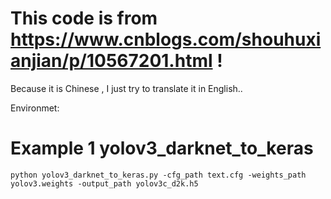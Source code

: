 # This code is from https://www.cnblogs.com/shouhuxianjian/p/10567201.html !

Because it is Chinese , I just try to translate it in English..

Environmet:


 
# Example 1 yolov3_darknet_to_keras
```
python yolov3_darknet_to_keras.py -cfg_path text.cfg -weights_path yolov3.weights -output_path yolov3c_d2k.h5
```


